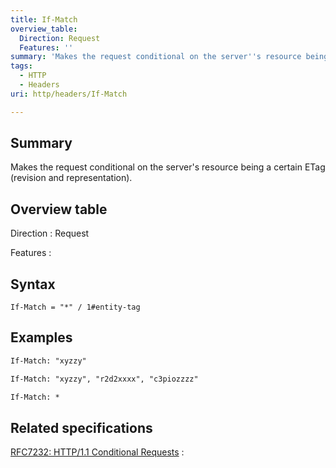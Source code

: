 ```yaml
---
title: If-Match
overview_table:
  Direction: Request
  Features: ''
summary: 'Makes the request conditional on the server''s resource being a certain ETag (revision and representation).'
tags:
  - HTTP
  - Headers
uri: http/headers/If-Match

---
```

## Summary

Makes the request conditional on the server's resource being a certain ETag (revision and representation).

## Overview table

Direction
:   Request

Features
:

## Syntax

    If-Match = "*" / 1#entity-tag

## Examples

``` html
If-Match: "xyzzy"
```

``` html
If-Match: "xyzzy", "r2d2xxxx", "c3piozzzz"
```

``` html
If-Match: *
```

## Related specifications

[RFC7232: HTTP/1.1 Conditional Requests](http://tools.ietf.org/html/rfc7232#section-3.1)
:

